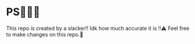 # PS🔻🔻🔻
This repo is created by a slacker!! Idk how much accurate it is !!⚠️ Feel free to make changes on this repo.🤗
